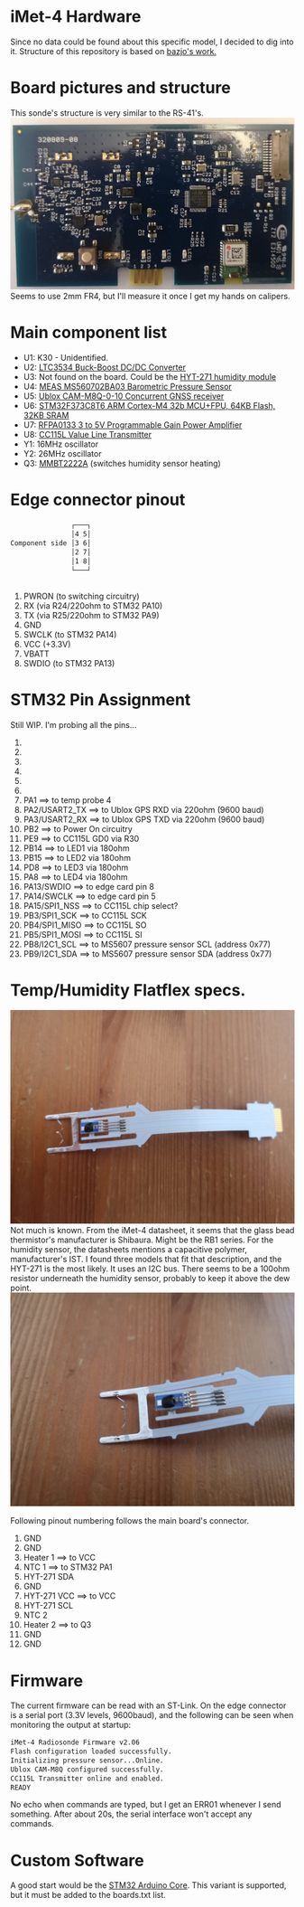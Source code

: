 # iMet-4 Hardware
Since no data could be found about this specific model, I decided to dig into it. 
Structure of this repository is based on [bazjo's work.](https://github.com/bazjo/RS41_Hardware/)

# Board pictures and structure
This sonde's structure is very similar to the RS-41's. 
![Main Board](pictures/main_board.jpg?raw=true "Main Board")
Seems to use 2mm FR4, but I'll measure it once I get my hands on calipers. 

# Main component list
* U1: K30 - Unidentified.
* U2: [LTC3534 Buck-Boost DC/DC Converter](datasheets/ltc3534.pdf)
* U3: Not found on the board. Could be the [HYT-271 humidity module](datasheets/hyt-271.pdf)
* U4: [MEAS MS560702BA03 Barometric Pressure Sensor](datasheets/MS560702BA03.pdf)
* U5: [Ublox CAM-M8Q-0-10 Concurrent GNSS receiver](datasheets/CAM-M8-FW3.pdf)
* U6: [STM32F373C8T6 ARM Cortex-M4 32b MCU+FPU, 64KB Flash, 32KB SRAM](datasheets/stm32f373xxx)
* U7: [RFPA0133 3 to 5V Programmable Gain Power Amplifier](datasheets/rfpa0133.pdf)
* U8: [CC115L Value Line Transmitter](datasheets/cc115L.pdf)
* Y1: 16MHz oscillator
* Y2: 26MHz oscillator
* Q3: [MMBT2222A](datasheets/mmbt2222a.pdf) (switches humidity sensor heating)

# Edge connector pinout
 ```
                ┌───┐
                │4 5│
Component side │3 6│
                │2 7│
                │1 8│
                └───┘
				
 ```
1. PWRON (to switching circuitry)
2. RX (via R24/220ohm to STM32 PA10)
3. TX (via R25/220ohm to STM32 PA9)
4. GND
5. SWCLK (to STM32 PA14)
6. VCC (+3.3V)
7. VBATT
8. SWDIO (to STM32 PA13)

# STM32 Pin Assignment
Still WIP. I'm probing all the pins... 

1.
2.
3.
4.
5.
6.
11. PA1 		  ==> to temp probe 4
12. PA2/USART2_TX ==> to Ublox GPS RXD via 220ohm (9600 baud)
13. PA3/USART2_RX ==> to Ublox GPS TXD via 220ohm (9600 baud)
20. PB2			  ==> to Power On circuitry
22. PE9			  ==> to CC115L GD0 via R30
26. PB14 		  ==> to LED1 via 180ohm
27. PB15 		  ==> to LED2 via 180ohm
28. PD8 		  ==> to LED3 via 180ohm
29. PA8 		  ==> to LED4 via 180ohm
34. PA13/SWDIO	  ==> to edge card pin 8
37. PA14/SWCLK	  ==> to edge card pin 5
38. PA15/SPI1_NSS ==> to CC115L chip select?
39.	PB3/SPI1_SCK  ==> to CC115L SCK
40. PB4/SPI1_MISO ==> to CC115L SO
41. PB5/SPI1_MOSI ==> to CC115L SI
45. PB8/I2C1_SCL  ==> to MS5607 pressure sensor SCL (address 0x77)
46. PB9/I2C1_SDA  ==> to MS5607 pressure sensor SDA (address 0x77)

# Temp/Humidity Flatflex specs.
![Humidity Probe](pictures/humidity_probe.jpg?raw=true "Humidity Probe")
Not much is known. From the iMet-4 datasheet, it seems that the glass bead thermistor's manufacturer is Shibaura. Might be the RB1 series. 
For the humidity sensor, the datasheets mentions a capacitive polymer, manufacturer's IST. I found three models that fit that description, and the HYT-271 is the most likely. It uses an I2C bus.
There seems to be a 100ohm resistor underneath the humidity sensor, probably to keep it above the dew point. 
![Humidity Probe Closeup](pictures/humidity_probe_closeup.jpg?raw=true "Humidity Probe Closeup")

Following pinout numbering follows the main board's connector.

1. GND
2. GND
3. Heater 1 ==> to VCC
4. NTC 1 ==> to STM32 PA1
5. HYT-271 SDA
6. GND
7. HYT-271 VCC ==> to VCC
8. HYT-271 SCL
9. NTC 2
10. Heater 2 ==> to Q3
11. GND
12. GND

# Firmware
The current firmware can be read with an ST-Link.
On the edge connector is a serial port (3.3V levels, 9600baud), and the following can be seen when monitoring the output at startup:

```
iMet-4 Radiosonde Firmware v2.06
Flash configuration loaded successfully.
Initializing pressure sensor...Online.
Ublox CAM-M8Q configured successfully.
CC115L Transmitter online and enabled.
READY
```
No echo when commands are typed, but I get an ERR01 whenever I send something. After about 20s, the serial interface won't accept any commands.

# Custom Software
A good start would be the [STM32 Arduino Core](https://github.com/stm32duino/Arduino_Core_STM32). This variant is supported, but it must be added to the boards.txt list. 